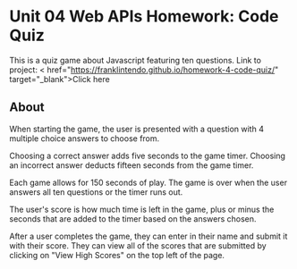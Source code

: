# Unit 04 Web APIs Homework: Code Quiz

This is a quiz game about Javascript featuring ten questions. Link to project: < href="https://franklintendo.github.io/homework-4-code-quiz/" target="_blank">Click here</a>


## About

When starting the game, the user is presented with a question with 4 multiple choice answers to choose from. 

Choosing a correct answer adds five seconds to the game timer. Choosing an incorrect answer deducts fifteen seconds from the game timer.

Each game allows for 150 seconds of play. The game is over when the user answers all ten questions or the timer runs out.

The user's score is how much time is left in the game, plus or minus the seconds that are added to the timer based on the answers chosen.

After a user completes the game, they can enter in their name and submit it with their score. They can view all of the scores that are submitted by clicking on "View High Scores" on the top left of the page.

